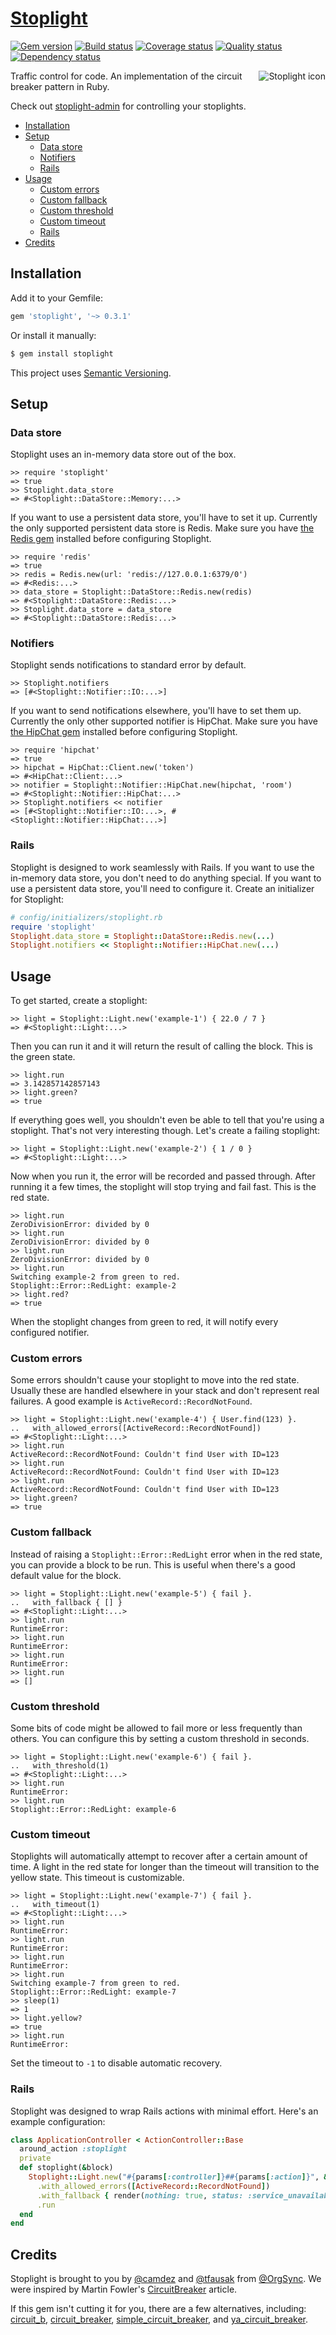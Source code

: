 # [Stoplight][1]

[![Gem version][2]][3]
[![Build status][4]][5]
[![Coverage status][6]][7]
[![Quality status][8]][9]
[![Dependency status][10]][11]

<img align="right" alt="Stoplight icon" src="https://i.imgur.com/tiuOfY9.png">

Traffic control for code. An implementation of the circuit breaker pattern in
Ruby.

Check out [stoplight-admin][12] for controlling your stoplights.

- [Installation](#installation)
- [Setup](#setup)
  - [Data store](#data-store)
  - [Notifiers](#notifiers)
  - [Rails](#rails)
- [Usage](#usage)
  - [Custom errors](#custom-errors)
  - [Custom fallback](#custom-fallback)
  - [Custom threshold](#custom-threshold)
  - [Custom timeout](#custom-timeout)
  - [Rails](#rails-1)
- [Credits](#credits)

## Installation

Add it to your Gemfile:

``` rb
gem 'stoplight', '~> 0.3.1'
```

Or install it manually:

``` sh
$ gem install stoplight
```

This project uses [Semantic Versioning][13].

## Setup

### Data store

Stoplight uses an in-memory data store out of the box.

``` irb
>> require 'stoplight'
=> true
>> Stoplight.data_store
=> #<Stoplight::DataStore::Memory:...>
```

If you want to use a persistent data store, you'll have to set it up. Currently
the only supported persistent data store is Redis. Make sure you have [the Redis
gem][14] installed before configuring Stoplight.

``` irb
>> require 'redis'
=> true
>> redis = Redis.new(url: 'redis://127.0.0.1:6379/0')
=> #<Redis:...>
>> data_store = Stoplight::DataStore::Redis.new(redis)
=> #<Stoplight::DataStore::Redis:...>
>> Stoplight.data_store = data_store
=> #<Stoplight::DataStore::Redis:...>
```

### Notifiers

Stoplight sends notifications to standard error by default.

``` irb
>> Stoplight.notifiers
=> [#<Stoplight::Notifier::IO:...>]
```

If you want to send notifications elsewhere, you'll have to set them up.
Currently the only other supported notifier is HipChat. Make sure you have [the
HipChat gem][15] installed before configuring Stoplight.

``` irb
>> require 'hipchat'
=> true
>> hipchat = HipChat::Client.new('token')
=> #<HipChat::Client:...>
>> notifier = Stoplight::Notifier::HipChat.new(hipchat, 'room')
=> #<Stoplight::Notifier::HipChat:...>
>> Stoplight.notifiers << notifier
=> [#<Stoplight::Notifier::IO:...>, #<Stoplight::Notifier::HipChat:...>]
```

### Rails

Stoplight is designed to work seamlessly with Rails. If you want to use the
in-memory data store, you don't need to do anything special. If you want to use
a persistent data store, you'll need to configure it. Create an initializer for
Stoplight:

``` rb
# config/initializers/stoplight.rb
require 'stoplight'
Stoplight.data_store = Stoplight::DataStore::Redis.new(...)
Stoplight.notifiers << Stoplight::Notifier::HipChat.new(...)
```

## Usage

To get started, create a stoplight:

``` irb
>> light = Stoplight::Light.new('example-1') { 22.0 / 7 }
=> #<Stoplight::Light:...>
```

Then you can run it and it will return the result of calling the block. This is
the green state.

``` irb
>> light.run
=> 3.142857142857143
>> light.green?
=> true
```

If everything goes well, you shouldn't even be able to tell that you're using a
stoplight. That's not very interesting though. Let's create a failing stoplight:

``` irb
>> light = Stoplight::Light.new('example-2') { 1 / 0 }
=> #<Stoplight::Light:...>
```

Now when you run it, the error will be recorded and passed through. After
running it a few times, the stoplight will stop trying and fail fast. This is
the red state.

``` irb
>> light.run
ZeroDivisionError: divided by 0
>> light.run
ZeroDivisionError: divided by 0
>> light.run
ZeroDivisionError: divided by 0
>> light.run
Switching example-2 from green to red.
Stoplight::Error::RedLight: example-2
>> light.red?
=> true
```

When the stoplight changes from green to red, it will notify every configured
notifier.

### Custom errors

Some errors shouldn't cause your stoplight to move into the red state. Usually
these are handled elsewhere in your stack and don't represent real failures. A
good example is `ActiveRecord::RecordNotFound`.

``` irb
>> light = Stoplight::Light.new('example-4') { User.find(123) }.
..   with_allowed_errors([ActiveRecord::RecordNotFound])
=> #<Stoplight::Light:...>
>> light.run
ActiveRecord::RecordNotFound: Couldn't find User with ID=123
>> light.run
ActiveRecord::RecordNotFound: Couldn't find User with ID=123
>> light.run
ActiveRecord::RecordNotFound: Couldn't find User with ID=123
>> light.green?
=> true
```

### Custom fallback

Instead of raising a `Stoplight::Error::RedLight` error when in the red state,
you can provide a block to be run. This is useful when there's a good default
value for the block.

``` irb
>> light = Stoplight::Light.new('example-5') { fail }.
..   with_fallback { [] }
=> #<Stoplight::Light:...>
>> light.run
RuntimeError:
>> light.run
RuntimeError:
>> light.run
RuntimeError:
>> light.run
=> []
```

### Custom threshold

Some bits of code might be allowed to fail more or less frequently than others.
You can configure this by setting a custom threshold in seconds.

``` irb
>> light = Stoplight::Light.new('example-6') { fail }.
..   with_threshold(1)
=> #<Stoplight::Light:...>
>> light.run
RuntimeError:
>> light.run
Stoplight::Error::RedLight: example-6
```

### Custom timeout

Stoplights will automatically attempt to recover after a certain amount of time.
A light in the red state for longer than the timeout will transition to the
yellow state. This timeout is customizable.

``` irb
>> light = Stoplight::Light.new('example-7') { fail }.
..   with_timeout(1)
=> #<Stoplight::Light:...>
>> light.run
RuntimeError:
>> light.run
RuntimeError:
>> light.run
RuntimeError:
>> light.run
Switching example-7 from green to red.
Stoplight::Error::RedLight: example-7
>> sleep(1)
=> 1
>> light.yellow?
=> true
>> light.run
RuntimeError:
```

Set the timeout to `-1` to disable automatic recovery.

### Rails

Stoplight was designed to wrap Rails actions with minimal effort. Here's an
example configuration:

``` rb
class ApplicationController < ActionController::Base
  around_action :stoplight
  private
  def stoplight(&block)
    Stoplight::Light.new("#{params[:controller]}##{params[:action]}", &block)
      .with_allowed_errors([ActiveRecord::RecordNotFound])
      .with_fallback { render(nothing: true, status: :service_unavailable) }
      .run
  end
end
```

## Credits

Stoplight is brought to you by [@camdez][16] and [@tfausak][17] from
[@OrgSync][18]. We were inspired by Martin Fowler's [CircuitBreaker][19]
article.

If this gem isn't cutting it for you, there are a few alternatives, including:
[circuit_b][20], [circuit_breaker][21], [simple_circuit_breaker][22], and
[ya_circuit_breaker][23].

[1]: https://github.com/orgsync/stoplight
[2]: https://badge.fury.io/rb/stoplight.svg
[3]: https://rubygems.org/gems/stoplight
[4]: https://travis-ci.org/orgsync/stoplight.svg
[5]: https://travis-ci.org/orgsync/stoplight
[6]: https://img.shields.io/coveralls/orgsync/stoplight.svg
[7]: https://coveralls.io/r/orgsync/stoplight
[8]: https://codeclimate.com/github/orgsync/stoplight/badges/gpa.svg
[9]: https://codeclimate.com/github/orgsync/stoplight
[10]: https://gemnasium.com/orgsync/stoplight.svg
[11]: https://gemnasium.com/orgsync/stoplight
[12]: https://github.com/orgsync/stoplight-admin
[13]: http://semver.org/spec/v2.0.0.html
[14]: https://rubygems.org/gems/redis
[15]: https://rubygems.org/gems/hipchat
[16]: https://github.com/camdez
[17]: https://github.com/tfausak
[18]: https://github.com/OrgSync
[19]: http://martinfowler.com/bliki/CircuitBreaker.html
[20]: https://github.com/alg/circuit_b
[21]: https://github.com/wsargent/circuit_breaker
[22]: https://github.com/soundcloud/simple_circuit_breaker
[23]: https://github.com/wooga/circuit_breaker
